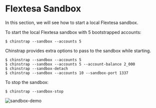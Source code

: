 # Flextesa Sandbox

In this section, we will see how to start a local Flextesa sandbox. 

To start the local Flextesa sandbox with 5 bootstrapped accounts:

```text
$ chinstrap --sandbox --accounts 5
```

Chinstrap provides extra options to pass to the sandbox while starting.

```text
$ chinstrap --sandbox --accounts 5
$ chinstrap --sandbox --accounts 5 --account-balance 2_000
$ chinstrap --sandbox-detach
$ chinstrap --sandbox --accounts 10 --sandbox-port 1337
```

To stop the sandbox:

```text
$ chinstrap --sandbox-stop
```

![sandbox-demo](https://raw.githubusercontent.com/ant4g0nist/chinstrap/main/docs/images/sandbox.gif)

## 

